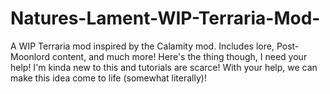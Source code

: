 # Natures-Lament-WIP-Terraria-Mod-
A WIP Terraria mod inspired by the Calamity mod. Includes lore, Post-Moonlord content, and much more! Here's the thing though, I need your help! I'm kinda new to this and tutorials are scarce! With your help, we can make this idea come to life (somewhat literally)!
